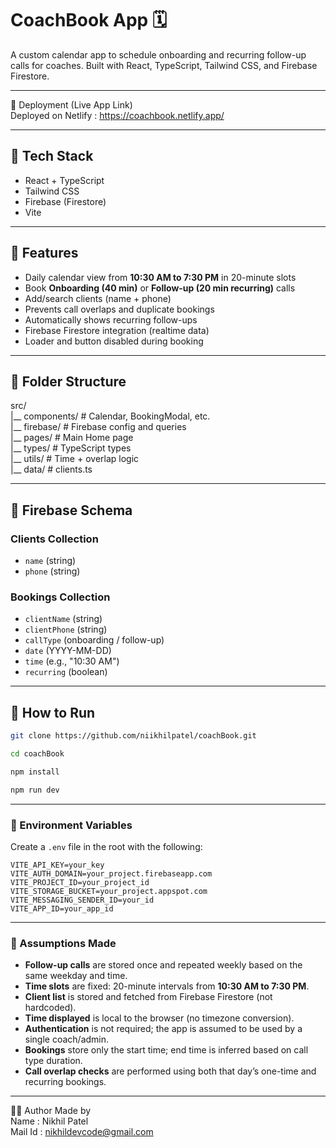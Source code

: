 # CoachBook App 🗓️

A custom calendar app to schedule onboarding and recurring follow-up calls for coaches. Built with React, TypeScript, Tailwind CSS, and Firebase Firestore.

---

🔗 Deployment (Live App Link)<br>
Deployed on Netlify : https://coachbook.netlify.app/

---
## 🔧 Tech Stack

- React + TypeScript
- Tailwind CSS
- Firebase (Firestore)
- Vite

---

## 🚀 Features

- Daily calendar view from **10:30 AM to 7:30 PM** in 20-minute slots
- Book **Onboarding (40 min)** or **Follow-up (20 min recurring)** calls
- Add/search clients (name + phone)
- Prevents call overlaps and duplicate bookings
- Automatically shows recurring follow-ups
- Firebase Firestore integration (realtime data)
- Loader and button disabled during booking

---

## 📂 Folder Structure

src/ <br>
|__ components/ # Calendar, BookingModal, etc.<br>
|__ firebase/ # Firebase config and queries<br>
|__ pages/ # Main Home page<br>
|__ types/ # TypeScript types<br>
|__ utils/ # Time + overlap logic<br>
|__ data/ # clients.ts<br>



---

## 🧠 Firebase Schema

### Clients Collection
- `name` (string)
- `phone` (string)

### Bookings Collection
- `clientName` (string)
- `clientPhone` (string)
- `callType` (onboarding / follow-up)
- `date` (YYYY-MM-DD)
- `time` (e.g., "10:30 AM")
- `recurring` (boolean)

---

## 📝 How to Run

```bash
git clone https://github.com/niikhilpatel/coachBook.git
```
```bash
cd coachBook
```
```bash
npm install
```
```bash
npm run dev
```
---

### 🔐 Environment Variables

Create a `.env` file in the root with the following:

```env
VITE_API_KEY=your_key
VITE_AUTH_DOMAIN=your_project.firebaseapp.com
VITE_PROJECT_ID=your_project_id
VITE_STORAGE_BUCKET=your_project.appspot.com
VITE_MESSAGING_SENDER_ID=your_id
VITE_APP_ID=your_app_id
```

---

### 🧠 Assumptions Made

- **Follow-up calls** are stored once and repeated weekly based on the same weekday and time.
- **Time slots** are fixed: 20-minute intervals from **10:30 AM to 7:30 PM**.
- **Client list** is stored and fetched from Firebase Firestore (not hardcoded).
- **Time displayed** is local to the browser (no timezone conversion).
- **Authentication** is not required; the app is assumed to be used by a single coach/admin.
- **Bookings** store only the start time; end time is inferred based on call type duration.
- **Call overlap checks** are performed using both that day’s one-time and recurring bookings.

---

🙋‍♂️ Author
Made by <br>
Name : Nikhil Patel<br>
Mail Id : nikhildevcode@gmail.com<br>